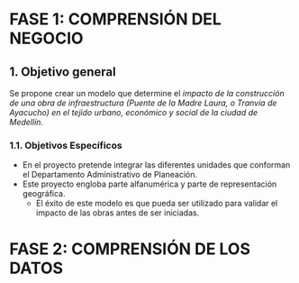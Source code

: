 # FASE 1: COMPRENSIÓN DEL NEGOCIO
## 1. Objetivo general
Se propone crear un modelo que determine el *impacto de la construcción de una obra de infraestructura  (Puente de la Madre Laura, o Tranvía de Ayacucho) en el tejido urbano, económico y social de la ciudad de Medellín*.

### 1.1. Objetivos Específicos
   * En el proyecto pretende integrar las diferentes unidades que conforman el Departamento Administrativo de Planeación.
   * Este proyecto engloba parte alfanumérica y parte de representación geográfica.
      * El éxito de este modelo es que pueda ser utilizado para validar el impacto de las obras antes de ser iniciadas.

   
   
# FASE 2: COMPRENSIÓN DE LOS DATOS

